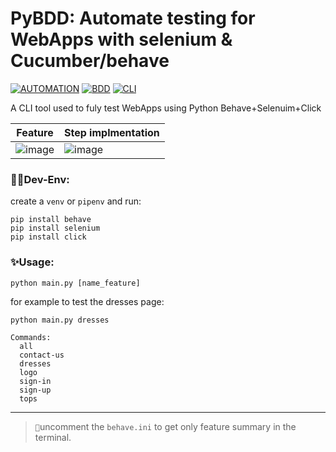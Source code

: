 # PyBDD: Automate testing for WebApps with selenium & Cucumber/behave
[![AUTOMATION](https://img.shields.io/badge/automation-selenium-brightgreen)](https://github.com/SeleniumHQ/selenium)
[![BDD](https://img.shields.io/badge/BDD-behave-brown)](https://github.com/behave/behave)
[![CLI](https://img.shields.io/badge/CLI-click-purple)](https://github.com/pallets/click)

A CLI tool used to fuly test WebApps using Python Behave+Selenuim+Click

Feature  | Step implmentation
------------- | -------------
![image](https://user-images.githubusercontent.com/48570596/116403066-2ceb7800-a83e-11eb-9dbc-a98036168cf1.png)  | ![image](https://user-images.githubusercontent.com/48570596/116403250-658b5180-a83e-11eb-9735-2d017ec2707b.png)


### 👨‍💻Dev-Env:
create a `venv` or `pipenv` and run:
```
pip install behave
pip install selenium
pip install click
```

### ✨Usage:
```
python main.py [name_feature]
```
for example to test the dresses page:

`python main.py dresses`



```
Commands:
  all
  contact-us
  dresses
  logo
  sign-in
  sign-up
  tops

```
---

> ``📝``uncomment the `behave.ini` to get only feature summary in the terminal.
